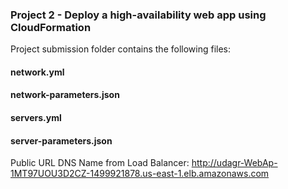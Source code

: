 ### Project 2 - Deploy a high-availability web app using CloudFormation

Project submission folder contains the following files:

#### network.yml
#### network-parameters.json
#### servers.yml
#### server-parameters.json

Public URL DNS Name from Load Balancer: http://udagr-WebAp-1MT97UOU3D2CZ-1499921878.us-east-1.elb.amazonaws.com
